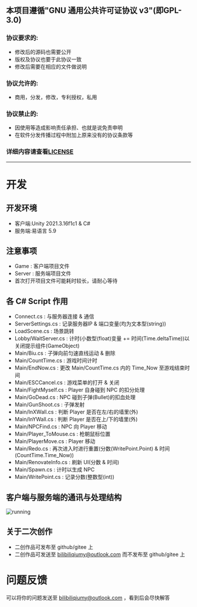 ## 本项目遵循"GNU 通用公共许可证协议 v3"(即GPL-3.0)
### 协议要求的:
- 修改后的源码也需要公开
- 版权及协议也要于此协议一致
- 修改后需要在相应的文件做说明
### 协议允许的:
- 商用，分发，修改，专利授权，私用
### 协议禁止的:
- 因使用等造成影响责任承担、也就是说免责申明
- 在软件分发传播过程中附加上原来没有的协议条款等
### 详细内容请查看[LICENSE](https://github.com/Qiumy-bilibili/FightChicken/blob/main/LICENSE)
---
# 开发
## 开发环境
- 客户端:Unity 2021.3.16f1c1 & C#
- 服务端:易语言 5.9
## 注意事项
- Game : 客户端项目文件
- Server : 服务端项目文件
- 首次打开项目文件可能耗时较长，请耐心等待
## 各 C# Script 作用
- Connect.cs : 与服务器连接 & 通信
- ServerSettings.cs : 记录服务器IP & 端口变量(均为文本型(string))
- LoadScene.cs : 场景跳转
- Lobby/WaitServer.cs : 计时(小数型(float)变量 += 时间(Time.deltaTime))以关闭提示组件(GameObject)
- Main/Biu.cs : 子弹向前匀速直线运动 & 删除
- Main/CountTime.cs : 游戏时间计时
- Main/EndNow.cs : 更改 Main/CountTime.cs 内的 Time_Now 至游戏结束时间
- Main/ESCCancel.cs : 游戏菜单的打开 & 关闭
- Main/FightMyself.cs : Player 自身碰到 NPC 的扣分处理
- Main/GoDead.cs : NPC 碰到子弹(Bullet)的扣血处理
- Main/GunShoot.cs : 子弹发射
- Main/InXWall.cs : 判断 Player 是否在左/右的墙里(外)
- Main/InYWall.cs : 判断 Player 是否在上/下的墙里(外)
- Main/NPCFind.cs : NPC 向 Player 移动
- Main/Player_ToMouse.cs : 枪朝鼠标位置
- Main/PlayerMove.cs : Player 移动
- Main/Redo.cs : 再次进入时进行重置(分数(WritePoint.Point) & 时间(CountTime.Time_Now))
- Main/RenovateInfo.cs : 刷新 UI(分数 & 时间)
- Main/Spawn.cs : 计时以生成 NPC
- Main/WritePoint.cs : 记录分数(整数型(int))
## 客户端与服务端的通讯与处理结构
![running](https://github.com/Qiumy-bilibili/FightChicken/blob/main/github/running.png)
## 关于二次创作
- 二创作品可发布至 github/gitee 上
- 二创作品可发送至 bilibiliqiumy@outlook.com 而不发布至 github/gitee 上
# 问题反馈
可以将你的问题发送至 bilibiliqiumy@outlook.com ，看到后会尽快解答
